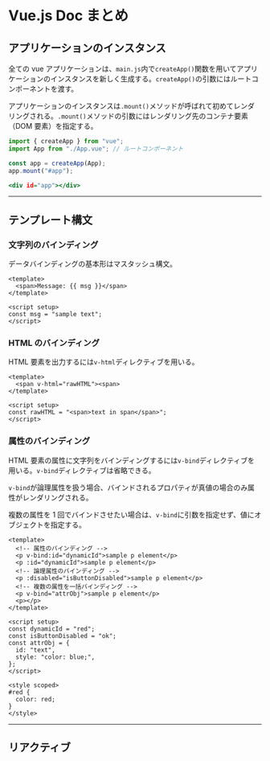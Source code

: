 # Vue.js Doc まとめ

## アプリケーションのインスタンス

全ての vue アプリケーションは、`main.js`内で`createApp()`関数を用いてアプリケーションのインスタンスを新しく生成する。`createApp()`の引数にはルートコンポーネントを渡す。

アプリケーションのインスタンスは`.mount()`メソッドが呼ばれて初めてレンダリングされる。`.mount()`メソッドの引数にはレンダリング先のコンテナ要素（DOM 要素）を指定する。

```js:main.js
import { createApp } from "vue";
import App from "./App.vue"; // ルートコンポーネント

const app = createApp(App);
app.mount("#app");
```

```html:index.html
<div id="app"></div>
```

---

## テンプレート構文

### 文字列のバインディング

データバインディングの基本形はマスタッシュ構文。

```vue
<template>
  <span>Message: {{ msg }}</span>
</template>

<script setup>
const msg = "sample text";
</script>
```

### HTML のバインディング

HTML 要素を出力するには`v-html`ディレクティブを用いる。

```vue
<template>
  <span v-html="rawHTML"><span>
</template>

<script setup>
const rawHTML = "<span>text in span</span>";
</script>
```

### 属性のバインディング

HTML 要素の属性に文字列をバインディングするには`v-bind`ディレクティブを用いる。`v-bind`ディレクティブは省略できる。

`v-bind`が論理属性を扱う場合、バインドされるプロパティが真値の場合のみ属性がレンダリングされる。

複数の属性を 1 回でバインドさせたい場合は、`v-bind`に引数を指定せず、値にオブジェクトを指定する。

```vue
<template>
  <!-- 属性のバインディング -->
  <p v-bind:id="dynamicId">sample p element</p>
  <p :id="dynamicId">sample p element</p>
  <!-- 論理属性のバインディング -->
  <p :disabled="isButtonDisabled">sample p element</p>
  <!-- 複数の属性を一括バインディング -->
  <p v-bind="attrObj">sample p element</p>
  <p></p>
</template>

<script setup>
const dynamicId = "red";
const isButtonDisabled = "ok";
const attrObj = {
  id: "text",
  style: "color: blue;",
};
</script>

<style scoped>
#red {
  color: red;
}
</style>
```

---

## リアクティブ

